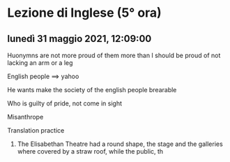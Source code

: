 

# Lezione di Inglese (5° ora)

## lunedì 31 maggio 2021, 12:09:00


Huonymns are not more proud of them more than I should be proud of not lacking an arm or a leg

English people $\implies$ yahoo

He wants make the society of the english people brearable


Who is guilty of pride, not come in sight


Misanthrope

Translation practice

1. The Elisabethan Theatre had a round shape, the stage and the galleries where covered by a straw roof, while the public, th
<!--stackedit_data:
eyJoaXN0b3J5IjpbMzA5MDkyNzgzLDg2NjcwNjIxMSwxNzEzNz
E2NTQxLC0xNzE0MzAwNTY3XX0=
-->